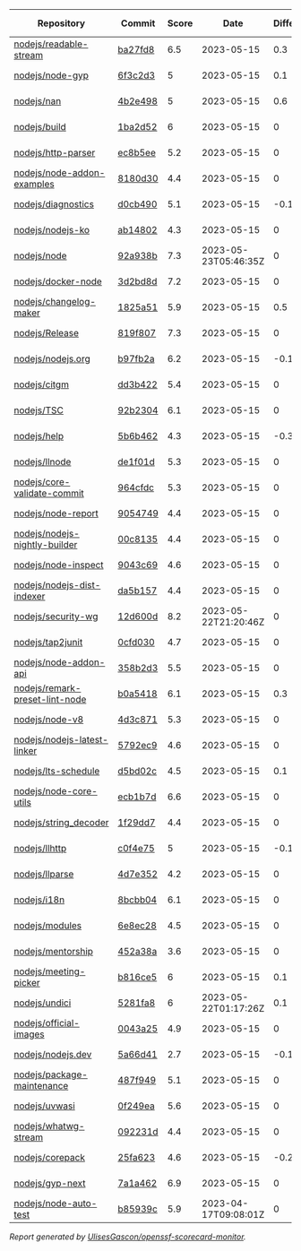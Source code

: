 <!-- OPENSSF-SCORECARD-MONITOR:START -->

| Repository | Commit | Score | Date | Difference | Report Link | StepSecurity Link |
| -- | -- | -- | -- | -- | -- | -- |
| [nodejs/readable-stream](https://github.com/nodejs/readable-stream) | [ba27fd8](https://github.com/nodejs/readable-stream/commit/ba27fd82f56e0a97ef8ba343af34a5902e3f328b) | 6.5 | 2023-05-15 | 0.3 | [Full Report](https://kooltheba.github.io/openssf-scorecard-api-visualizer/#/projects/github.com/nodejs/readable-stream/commit/ba27fd82f56e0a97ef8ba343af34a5902e3f328b) | [Fix it](https://app.stepsecurity.io/securerepo?repo=nodejs/readable-stream) |
| [nodejs/node-gyp](https://github.com/nodejs/node-gyp) | [6f3c2d3](https://github.com/nodejs/node-gyp/commit/6f3c2d3c6c0de0dbf8c7245f34c2e0b3eea53812) | 5 | 2023-05-15 | 0.1 | [Full Report](https://kooltheba.github.io/openssf-scorecard-api-visualizer/#/projects/github.com/nodejs/node-gyp/commit/6f3c2d3c6c0de0dbf8c7245f34c2e0b3eea53812) | [Fix it](https://app.stepsecurity.io/securerepo?repo=nodejs/node-gyp) |
| [nodejs/nan](https://github.com/nodejs/nan) | [4b2e498](https://github.com/nodejs/nan/commit/4b2e498b011fdcec517827c1b1e697516007d72e) | 5 | 2023-05-15 | 0.6 | [Full Report](https://kooltheba.github.io/openssf-scorecard-api-visualizer/#/projects/github.com/nodejs/nan/commit/4b2e498b011fdcec517827c1b1e697516007d72e) | [Fix it](https://app.stepsecurity.io/securerepo?repo=nodejs/nan) |
| [nodejs/build](https://github.com/nodejs/build) | [1ba2d52](https://github.com/nodejs/build/commit/1ba2d529c11412a926dbb21e9fee515b55876505) | 6 | 2023-05-15 | 0 | [Full Report](https://kooltheba.github.io/openssf-scorecard-api-visualizer/#/projects/github.com/nodejs/build/commit/1ba2d529c11412a926dbb21e9fee515b55876505) | [Fix it](https://app.stepsecurity.io/securerepo?repo=nodejs/build) |
| [nodejs/http-parser](https://github.com/nodejs/http-parser) | [ec8b5ee](https://github.com/nodejs/http-parser/commit/ec8b5ee63f0e51191ea43bb0c6eac7bfbff3141d) | 5.2 | 2023-05-15 | 0 | [Full Report](https://kooltheba.github.io/openssf-scorecard-api-visualizer/#/projects/github.com/nodejs/http-parser/commit/ec8b5ee63f0e51191ea43bb0c6eac7bfbff3141d) | [Fix it](https://app.stepsecurity.io/securerepo?repo=nodejs/http-parser) |
| [nodejs/node-addon-examples](https://github.com/nodejs/node-addon-examples) | [8180d30](https://github.com/nodejs/node-addon-examples/commit/8180d30f501107fb0517f13dd19a5514bee8e9be) | 4.4 | 2023-05-15 | 0 | [Full Report](https://kooltheba.github.io/openssf-scorecard-api-visualizer/#/projects/github.com/nodejs/node-addon-examples/commit/8180d30f501107fb0517f13dd19a5514bee8e9be) | [Fix it](https://app.stepsecurity.io/securerepo?repo=nodejs/node-addon-examples) |
| [nodejs/diagnostics](https://github.com/nodejs/diagnostics) | [d0cb490](https://github.com/nodejs/diagnostics/commit/d0cb490121eb721337b3e01e4c96aee7f759fc26) | 5.1 | 2023-05-15 | -0.1 | [Full Report](https://kooltheba.github.io/openssf-scorecard-api-visualizer/#/projects/github.com/nodejs/diagnostics/commit/d0cb490121eb721337b3e01e4c96aee7f759fc26) | [Fix it](https://app.stepsecurity.io/securerepo?repo=nodejs/diagnostics) |
| [nodejs/nodejs-ko](https://github.com/nodejs/nodejs-ko) | [ab14802](https://github.com/nodejs/nodejs-ko/commit/ab14802dc2e7288bdc4353a24176dce2f4ba9dff) | 4.3 | 2023-05-15 | 0 | [Full Report](https://kooltheba.github.io/openssf-scorecard-api-visualizer/#/projects/github.com/nodejs/nodejs-ko/commit/ab14802dc2e7288bdc4353a24176dce2f4ba9dff) | [Fix it](https://app.stepsecurity.io/securerepo?repo=nodejs/nodejs-ko) |
| [nodejs/node](https://github.com/nodejs/node) | [92a938b](https://github.com/nodejs/node/commit/92a938b4dd318a8732110da03f1f666db2e96f97) | 7.3 | 2023-05-23T05:46:35Z | 0 | [Full Report](https://kooltheba.github.io/openssf-scorecard-api-visualizer/#/projects/github.com/nodejs/node/commit/92a938b4dd318a8732110da03f1f666db2e96f97) | [Fix it](https://app.stepsecurity.io/securerepo?repo=nodejs/node) |
| [nodejs/docker-node](https://github.com/nodejs/docker-node) | [3d2bd8d](https://github.com/nodejs/docker-node/commit/3d2bd8d1e5c84f49a8885bd1fd7f8529842fea4a) | 7.2 | 2023-05-15 | 0 | [Full Report](https://kooltheba.github.io/openssf-scorecard-api-visualizer/#/projects/github.com/nodejs/docker-node/commit/3d2bd8d1e5c84f49a8885bd1fd7f8529842fea4a) | [Fix it](https://app.stepsecurity.io/securerepo?repo=nodejs/docker-node) |
| [nodejs/changelog-maker](https://github.com/nodejs/changelog-maker) | [1825a51](https://github.com/nodejs/changelog-maker/commit/1825a51d6cc751dff4020868da11325771504754) | 5.9 | 2023-05-15 | 0.5 | [Full Report](https://kooltheba.github.io/openssf-scorecard-api-visualizer/#/projects/github.com/nodejs/changelog-maker/commit/1825a51d6cc751dff4020868da11325771504754) | [Fix it](https://app.stepsecurity.io/securerepo?repo=nodejs/changelog-maker) |
| [nodejs/Release](https://github.com/nodejs/Release) | [819f807](https://github.com/nodejs/Release/commit/819f8073e42828b9a453b444d4a5a14da9d96844) | 7.3 | 2023-05-15 | 0 | [Full Report](https://kooltheba.github.io/openssf-scorecard-api-visualizer/#/projects/github.com/nodejs/Release/commit/819f8073e42828b9a453b444d4a5a14da9d96844) | [Fix it](https://app.stepsecurity.io/securerepo?repo=nodejs/Release) |
| [nodejs/nodejs.org](https://github.com/nodejs/nodejs.org) | [b97fb2a](https://github.com/nodejs/nodejs.org/commit/b97fb2a2a92a785649eb245403f792e2a0761860) | 6.2 | 2023-05-15 | -0.1 | [Full Report](https://kooltheba.github.io/openssf-scorecard-api-visualizer/#/projects/github.com/nodejs/nodejs.org/commit/b97fb2a2a92a785649eb245403f792e2a0761860) | [Fix it](https://app.stepsecurity.io/securerepo?repo=nodejs/nodejs.org) |
| [nodejs/citgm](https://github.com/nodejs/citgm) | [dd3b422](https://github.com/nodejs/citgm/commit/dd3b422f529376ec9805492cd3fe556bf4bee070) | 5.4 | 2023-05-15 | 0 | [Full Report](https://kooltheba.github.io/openssf-scorecard-api-visualizer/#/projects/github.com/nodejs/citgm/commit/dd3b422f529376ec9805492cd3fe556bf4bee070) | [Fix it](https://app.stepsecurity.io/securerepo?repo=nodejs/citgm) |
| [nodejs/TSC](https://github.com/nodejs/TSC) | [92b2304](https://github.com/nodejs/TSC/commit/92b23047cdd424415e9a65dda60b92f9ebd908ed) | 6.1 | 2023-05-15 | 0 | [Full Report](https://kooltheba.github.io/openssf-scorecard-api-visualizer/#/projects/github.com/nodejs/TSC/commit/92b23047cdd424415e9a65dda60b92f9ebd908ed) | [Fix it](https://app.stepsecurity.io/securerepo?repo=nodejs/TSC) |
| [nodejs/help](https://github.com/nodejs/help) | [5b6b462](https://github.com/nodejs/help/commit/5b6b4622c56e0521e643cc75ad28b2469c882efe) | 4.3 | 2023-05-15 | -0.3 | [Full Report](https://kooltheba.github.io/openssf-scorecard-api-visualizer/#/projects/github.com/nodejs/help/commit/5b6b4622c56e0521e643cc75ad28b2469c882efe) | [Fix it](https://app.stepsecurity.io/securerepo?repo=nodejs/help) |
| [nodejs/llnode](https://github.com/nodejs/llnode) | [de1f01d](https://github.com/nodejs/llnode/commit/de1f01d70a5c58111dd873d340f898023e4e8fe6) | 5.3 | 2023-05-15 | 0 | [Full Report](https://kooltheba.github.io/openssf-scorecard-api-visualizer/#/projects/github.com/nodejs/llnode/commit/de1f01d70a5c58111dd873d340f898023e4e8fe6) | [Fix it](https://app.stepsecurity.io/securerepo?repo=nodejs/llnode) |
| [nodejs/core-validate-commit](https://github.com/nodejs/core-validate-commit) | [964cfdc](https://github.com/nodejs/core-validate-commit/commit/964cfdcd8e0090e3c6493d9af2e38839ea0575cc) | 5.3 | 2023-05-15 | 0 | [Full Report](https://kooltheba.github.io/openssf-scorecard-api-visualizer/#/projects/github.com/nodejs/core-validate-commit/commit/964cfdcd8e0090e3c6493d9af2e38839ea0575cc) | [Fix it](https://app.stepsecurity.io/securerepo?repo=nodejs/core-validate-commit) |
| [nodejs/node-report](https://github.com/nodejs/node-report) | [9054749](https://github.com/nodejs/node-report/commit/90547492f5da29948b00a19b13490b2ebe2c0cd6) | 4.4 | 2023-05-15 | 0 | [Full Report](https://kooltheba.github.io/openssf-scorecard-api-visualizer/#/projects/github.com/nodejs/node-report/commit/90547492f5da29948b00a19b13490b2ebe2c0cd6) | [Fix it](https://app.stepsecurity.io/securerepo?repo=nodejs/node-report) |
| [nodejs/nodejs-nightly-builder](https://github.com/nodejs/nodejs-nightly-builder) | [00c8135](https://github.com/nodejs/nodejs-nightly-builder/commit/00c8135102b0e272ed1d8950845a5412cc9bc237) | 4.4 | 2023-05-15 | 0 | [Full Report](https://kooltheba.github.io/openssf-scorecard-api-visualizer/#/projects/github.com/nodejs/nodejs-nightly-builder/commit/00c8135102b0e272ed1d8950845a5412cc9bc237) | [Fix it](https://app.stepsecurity.io/securerepo?repo=nodejs/nodejs-nightly-builder) |
| [nodejs/node-inspect](https://github.com/nodejs/node-inspect) | [9043c69](https://github.com/nodejs/node-inspect/commit/9043c6986822cf499829c079f9a7debf0a95403f) | 4.6 | 2023-05-15 | 0 | [Full Report](https://kooltheba.github.io/openssf-scorecard-api-visualizer/#/projects/github.com/nodejs/node-inspect/commit/9043c6986822cf499829c079f9a7debf0a95403f) | [Fix it](https://app.stepsecurity.io/securerepo?repo=nodejs/node-inspect) |
| [nodejs/nodejs-dist-indexer](https://github.com/nodejs/nodejs-dist-indexer) | [da5b157](https://github.com/nodejs/nodejs-dist-indexer/commit/da5b1572f3d96b54a151fc0e9123d8011ad7afb3) | 4.4 | 2023-05-15 | 0 | [Full Report](https://kooltheba.github.io/openssf-scorecard-api-visualizer/#/projects/github.com/nodejs/nodejs-dist-indexer/commit/da5b1572f3d96b54a151fc0e9123d8011ad7afb3) | [Fix it](https://app.stepsecurity.io/securerepo?repo=nodejs/nodejs-dist-indexer) |
| [nodejs/security-wg](https://github.com/nodejs/security-wg) | [12d600d](https://github.com/nodejs/security-wg/commit/12d600d5566222879abd24b1a0633f43c312f787) | 8.2 | 2023-05-22T21:20:46Z | 0 | [Full Report](https://kooltheba.github.io/openssf-scorecard-api-visualizer/#/projects/github.com/nodejs/security-wg/commit/12d600d5566222879abd24b1a0633f43c312f787) | [Fix it](https://app.stepsecurity.io/securerepo?repo=nodejs/security-wg) |
| [nodejs/tap2junit](https://github.com/nodejs/tap2junit) | [0cfd030](https://github.com/nodejs/tap2junit/commit/0cfd0301af2f5fa10d41bda0e101e915bd24a5cf) | 4.7 | 2023-05-15 | 0 | [Full Report](https://kooltheba.github.io/openssf-scorecard-api-visualizer/#/projects/github.com/nodejs/tap2junit/commit/0cfd0301af2f5fa10d41bda0e101e915bd24a5cf) | [Fix it](https://app.stepsecurity.io/securerepo?repo=nodejs/tap2junit) |
| [nodejs/node-addon-api](https://github.com/nodejs/node-addon-api) | [358b2d3](https://github.com/nodejs/node-addon-api/commit/358b2d3b4f4cf0b3bdfc9897be888494ee36ae1d) | 5.5 | 2023-05-15 | 0 | [Full Report](https://kooltheba.github.io/openssf-scorecard-api-visualizer/#/projects/github.com/nodejs/node-addon-api/commit/358b2d3b4f4cf0b3bdfc9897be888494ee36ae1d) | [Fix it](https://app.stepsecurity.io/securerepo?repo=nodejs/node-addon-api) |
| [nodejs/remark-preset-lint-node](https://github.com/nodejs/remark-preset-lint-node) | [b0a5418](https://github.com/nodejs/remark-preset-lint-node/commit/b0a5418d02dd0ccdbb184dbdaf54dd7cf493dac1) | 6.1 | 2023-05-15 | 0.3 | [Full Report](https://kooltheba.github.io/openssf-scorecard-api-visualizer/#/projects/github.com/nodejs/remark-preset-lint-node/commit/b0a5418d02dd0ccdbb184dbdaf54dd7cf493dac1) | [Fix it](https://app.stepsecurity.io/securerepo?repo=nodejs/remark-preset-lint-node) |
| [nodejs/node-v8](https://github.com/nodejs/node-v8) | [4d3c871](https://github.com/nodejs/node-v8/commit/4d3c8710c78f5bb9f3b7ecfab4db4f42b364e80d) | 5.3 | 2023-05-15 | 0 | [Full Report](https://kooltheba.github.io/openssf-scorecard-api-visualizer/#/projects/github.com/nodejs/node-v8/commit/4d3c8710c78f5bb9f3b7ecfab4db4f42b364e80d) | [Fix it](https://app.stepsecurity.io/securerepo?repo=nodejs/node-v8) |
| [nodejs/nodejs-latest-linker](https://github.com/nodejs/nodejs-latest-linker) | [5792ec9](https://github.com/nodejs/nodejs-latest-linker/commit/5792ec991efc5b35aa67e14b45d5120fba369edd) | 4.6 | 2023-05-15 | 0 | [Full Report](https://kooltheba.github.io/openssf-scorecard-api-visualizer/#/projects/github.com/nodejs/nodejs-latest-linker/commit/5792ec991efc5b35aa67e14b45d5120fba369edd) | [Fix it](https://app.stepsecurity.io/securerepo?repo=nodejs/nodejs-latest-linker) |
| [nodejs/lts-schedule](https://github.com/nodejs/lts-schedule) | [d5bd02c](https://github.com/nodejs/lts-schedule/commit/d5bd02cd237e085348785b88a19b01e5cd57c558) | 4.5 | 2023-05-15 | 0.1 | [Full Report](https://kooltheba.github.io/openssf-scorecard-api-visualizer/#/projects/github.com/nodejs/lts-schedule/commit/d5bd02cd237e085348785b88a19b01e5cd57c558) | [Fix it](https://app.stepsecurity.io/securerepo?repo=nodejs/lts-schedule) |
| [nodejs/node-core-utils](https://github.com/nodejs/node-core-utils) | [ecb1b7d](https://github.com/nodejs/node-core-utils/commit/ecb1b7d0b86ab2afb581046220e3cfcc6254255a) | 6.6 | 2023-05-15 | 0 | [Full Report](https://kooltheba.github.io/openssf-scorecard-api-visualizer/#/projects/github.com/nodejs/node-core-utils/commit/ecb1b7d0b86ab2afb581046220e3cfcc6254255a) | [Fix it](https://app.stepsecurity.io/securerepo?repo=nodejs/node-core-utils) |
| [nodejs/string_decoder](https://github.com/nodejs/string_decoder) | [1f29dd7](https://github.com/nodejs/string_decoder/commit/1f29dd715a6c829da89e869af7dafc231c20ed9f) | 4.4 | 2023-05-15 | 0 | [Full Report](https://kooltheba.github.io/openssf-scorecard-api-visualizer/#/projects/github.com/nodejs/string_decoder/commit/1f29dd715a6c829da89e869af7dafc231c20ed9f) | [Fix it](https://app.stepsecurity.io/securerepo?repo=nodejs/string_decoder) |
| [nodejs/llhttp](https://github.com/nodejs/llhttp) | [c0f4e75](https://github.com/nodejs/llhttp/commit/c0f4e754b75c033fd3bd2018c8f3ffb673d43d90) | 5 | 2023-05-15 | -0.1 | [Full Report](https://kooltheba.github.io/openssf-scorecard-api-visualizer/#/projects/github.com/nodejs/llhttp/commit/c0f4e754b75c033fd3bd2018c8f3ffb673d43d90) | [Fix it](https://app.stepsecurity.io/securerepo?repo=nodejs/llhttp) |
| [nodejs/llparse](https://github.com/nodejs/llparse) | [4d7e352](https://github.com/nodejs/llparse/commit/4d7e35267870b576f41112f6f720f4a1009b10b8) | 4.2 | 2023-05-15 | 0 | [Full Report](https://kooltheba.github.io/openssf-scorecard-api-visualizer/#/projects/github.com/nodejs/llparse/commit/4d7e35267870b576f41112f6f720f4a1009b10b8) | [Fix it](https://app.stepsecurity.io/securerepo?repo=nodejs/llparse) |
| [nodejs/i18n](https://github.com/nodejs/i18n) | [8bcbb04](https://github.com/nodejs/i18n/commit/8bcbb04a212b5ea65ba362407d1c65a3aaefc392) | 6.1 | 2023-05-15 | 0 | [Full Report](https://kooltheba.github.io/openssf-scorecard-api-visualizer/#/projects/github.com/nodejs/i18n/commit/8bcbb04a212b5ea65ba362407d1c65a3aaefc392) | [Fix it](https://app.stepsecurity.io/securerepo?repo=nodejs/i18n) |
| [nodejs/modules](https://github.com/nodejs/modules) | [6e8ec28](https://github.com/nodejs/modules/commit/6e8ec28d20993ed8a7815c82255471ac628f2c3d) | 4.5 | 2023-05-15 | 0 | [Full Report](https://kooltheba.github.io/openssf-scorecard-api-visualizer/#/projects/github.com/nodejs/modules/commit/6e8ec28d20993ed8a7815c82255471ac628f2c3d) | [Fix it](https://app.stepsecurity.io/securerepo?repo=nodejs/modules) |
| [nodejs/mentorship](https://github.com/nodejs/mentorship) | [452a38a](https://github.com/nodejs/mentorship/commit/452a38aec26bb4d9256b2dcde79c51ffd44cd2b7) | 3.6 | 2023-05-15 | 0 | [Full Report](https://kooltheba.github.io/openssf-scorecard-api-visualizer/#/projects/github.com/nodejs/mentorship/commit/452a38aec26bb4d9256b2dcde79c51ffd44cd2b7) | [Fix it](https://app.stepsecurity.io/securerepo?repo=nodejs/mentorship) |
| [nodejs/meeting-picker](https://github.com/nodejs/meeting-picker) | [b816ce5](https://github.com/nodejs/meeting-picker/commit/b816ce52b6bea92976957bd4a664ebf6bfe1d99f) | 6 | 2023-05-15 | 0.1 | [Full Report](https://kooltheba.github.io/openssf-scorecard-api-visualizer/#/projects/github.com/nodejs/meeting-picker/commit/b816ce52b6bea92976957bd4a664ebf6bfe1d99f) | [Fix it](https://app.stepsecurity.io/securerepo?repo=nodejs/meeting-picker) |
| [nodejs/undici](https://github.com/nodejs/undici) | [5281fa8](https://github.com/nodejs/undici/commit/5281fa8c7ab45cb6d0887247558feafef56ad198) | 6 | 2023-05-22T01:17:26Z | 0.1 | [Full Report](https://kooltheba.github.io/openssf-scorecard-api-visualizer/#/projects/github.com/nodejs/undici/commit/5281fa8c7ab45cb6d0887247558feafef56ad198) | [Fix it](https://app.stepsecurity.io/securerepo?repo=nodejs/undici) |
| [nodejs/official-images](https://github.com/nodejs/official-images) | [0043a25](https://github.com/nodejs/official-images/commit/0043a2597f764b1c0374abd06c57d496d6cc8ffd) | 4.9 | 2023-05-15 | 0 | [Full Report](https://kooltheba.github.io/openssf-scorecard-api-visualizer/#/projects/github.com/nodejs/official-images/commit/0043a2597f764b1c0374abd06c57d496d6cc8ffd) | [Fix it](https://app.stepsecurity.io/securerepo?repo=nodejs/official-images) |
| [nodejs/nodejs.dev](https://github.com/nodejs/nodejs.dev) | [5a66d41](https://github.com/nodejs/nodejs.dev/commit/5a66d4102570ac8693a927b5ed2b440967fb29d3) | 2.7 | 2023-05-15 | -0.1 | [Full Report](https://kooltheba.github.io/openssf-scorecard-api-visualizer/#/projects/github.com/nodejs/nodejs.dev/commit/5a66d4102570ac8693a927b5ed2b440967fb29d3) | [Fix it](https://app.stepsecurity.io/securerepo?repo=nodejs/nodejs.dev) |
| [nodejs/package-maintenance](https://github.com/nodejs/package-maintenance) | [487f949](https://github.com/nodejs/package-maintenance/commit/487f9491cdc782ea706fc389e6505c1cd140d5aa) | 5.1 | 2023-05-15 | 0 | [Full Report](https://kooltheba.github.io/openssf-scorecard-api-visualizer/#/projects/github.com/nodejs/package-maintenance/commit/487f9491cdc782ea706fc389e6505c1cd140d5aa) | [Fix it](https://app.stepsecurity.io/securerepo?repo=nodejs/package-maintenance) |
| [nodejs/uvwasi](https://github.com/nodejs/uvwasi) | [0f249ea](https://github.com/nodejs/uvwasi/commit/0f249eac21fb0a1a1bddd81fe0089c2d7d382bc0) | 5.6 | 2023-05-15 | 0 | [Full Report](https://kooltheba.github.io/openssf-scorecard-api-visualizer/#/projects/github.com/nodejs/uvwasi/commit/0f249eac21fb0a1a1bddd81fe0089c2d7d382bc0) | [Fix it](https://app.stepsecurity.io/securerepo?repo=nodejs/uvwasi) |
| [nodejs/whatwg-stream](https://github.com/nodejs/whatwg-stream) | [092231d](https://github.com/nodejs/whatwg-stream/commit/092231da3ade919daef9b23ea4e0ed7c9a7dea80) | 4.4 | 2023-05-15 | 0 | [Full Report](https://kooltheba.github.io/openssf-scorecard-api-visualizer/#/projects/github.com/nodejs/whatwg-stream/commit/092231da3ade919daef9b23ea4e0ed7c9a7dea80) | [Fix it](https://app.stepsecurity.io/securerepo?repo=nodejs/whatwg-stream) |
| [nodejs/corepack](https://github.com/nodejs/corepack) | [25fa623](https://github.com/nodejs/corepack/commit/25fa62354b073eb3fa70f6709cf015d6ea811f15) | 4.6 | 2023-05-15 | -0.2 | [Full Report](https://kooltheba.github.io/openssf-scorecard-api-visualizer/#/projects/github.com/nodejs/corepack/commit/25fa62354b073eb3fa70f6709cf015d6ea811f15) | [Fix it](https://app.stepsecurity.io/securerepo?repo=nodejs/corepack) |
| [nodejs/gyp-next](https://github.com/nodejs/gyp-next) | [7a1a462](https://github.com/nodejs/gyp-next/commit/7a1a46272df87ed9ae0aff6dc8558324ce536df0) | 6.9 | 2023-05-15 | 0 | [Full Report](https://kooltheba.github.io/openssf-scorecard-api-visualizer/#/projects/github.com/nodejs/gyp-next/commit/7a1a46272df87ed9ae0aff6dc8558324ce536df0) | [Fix it](https://app.stepsecurity.io/securerepo?repo=nodejs/gyp-next) |
| [nodejs/node-auto-test](https://github.com/nodejs/node-auto-test) | [b85939c](https://github.com/nodejs/node-auto-test/commit/b85939c0dc88670c1d3fbed36b5aba01e2c3f4c7) | 5.9 | 2023-04-17T09:08:01Z | 0 | [Full Report](https://kooltheba.github.io/openssf-scorecard-api-visualizer/#/projects/github.com/nodejs/node-auto-test/commit/b85939c0dc88670c1d3fbed36b5aba01e2c3f4c7) | [Fix it](https://app.stepsecurity.io/securerepo?repo=nodejs/node-auto-test) |

_Report generated by [UlisesGascon/openssf-scorecard-monitor](https://github.com/UlisesGascon/openssf-scorecard-monitor)._
<!-- OPENSSF-SCORECARD-MONITOR:END -->